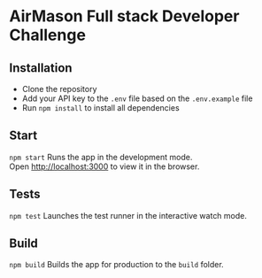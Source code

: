 # AirMason Full stack Developer Challenge


## Installation
- Clone the repository
- Add your API key to the `.env` file based on the `.env.example` file
- Run `npm install` to install all dependencies

## Start
  `npm start` Runs the app in the development mode.\
Open [http://localhost:3000](http://localhost:3000) to view it in the browser.

## Tests
  `npm test`  Launches the test runner in the interactive watch mode.

## Build
  `npm build` Builds the app for production to the `build` folder.
